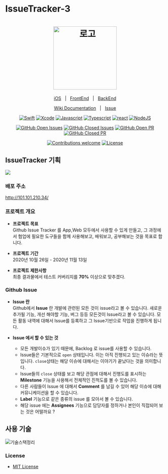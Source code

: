# IssueTracker-3

<h1 align="center">
  <img src="https://simpleicons.org/icons/github.svg" width=200 alt="로고" />
</h1>

<div align="center">

[iOS](https://github.com/boostcamp-2020/IssueTracker-3/tree/master/iOS)&nbsp;&nbsp;&nbsp;|&nbsp;&nbsp;&nbsp;[FrontEnd](https://github.com/boostcamp-2020/IssueTracker-3/tree/master/FE)&nbsp;&nbsp;&nbsp;|&nbsp;&nbsp;&nbsp;[BackEnd](https://github.com/boostcamp-2020/IssueTracker-3/tree/master/BE)

[Wiki Documentation](https://github.com/boostcamp-2020/IssueTracker-3/wiki)&nbsp;&nbsp;&nbsp;|&nbsp;&nbsp;&nbsp;[Issue](https://github.com/boostcamp-2020/IssueTracker-3/issues)

[![Swift](https://img.shields.io/badge/swift-v5.1-orange?logo=swift)](https://developer.apple.com/kr/swift/)
[![Xcode](https://img.shields.io/badge/xcode-v12.1-blue?logo=xcode)](https://developer.apple.com/kr/xcode/)
[![Javascript](https://img.shields.io/badge/javascript-ES6+-yellow?logo=javascript)](https://github.com/airbnb/javascript)
[![Typescript](https://img.shields.io/badge/typescript-v4.0.3-white?logo=typescript)](https://www.typescriptlang.org/)
[![react](https://img.shields.io/badge/react-0.0-9cf?logo=react)](https://reactjs.org/)
[![NodeJS](https://img.shields.io/badge/node.js-v12.18.3-green?logo=node.js)](https://nodejs.org/ko/)

[![GitHub Open Issues](https://img.shields.io/github/issues-raw/boostcamp-2020/IssueTracker-3?color=green)](https://github.com/boostcamp-2020/IssueTracker-3/issues)
[![GitHub Closed Issues](https://img.shields.io/github/issues-closed-raw/boostcamp-2020/IssueTracker-3?color=red)](https://github.com/boostcamp-2020/IssueTracker-3/issues?q=is%3Aissue+is%3Aclosed)
[![GitHub Open PR](https://img.shields.io/github/issues-pr-raw/boostcamp-2020/IssueTracker-3?color=green)](https://github.com/boostcamp-2020/IssueTracker-3/pulls)
[![GitHub Closed PR](https://img.shields.io/github/issues-pr-closed-raw/boostcamp-2020/IssueTracker-3?color=red)](https://github.com/boostcamp-2020/IssueTracker-3/pulls?q=is%3Apr+is%3Aclosed)


[![Contributions welcome](https://img.shields.io/badge/contributions-welcome-orange.svg)](https://github.com/boostcamp-2020/IssueTracker-3)
[![License](https://img.shields.io/badge/license-MIT-blue.svg)](https://opensource.org/licenses/MIT)

</div>

## IssueTracker 기획

![](https://i.imgur.com/TqgxK4b.jpg)
### 배포 주소 
http://101.101.210.34/

### 프로젝트 개요
- **프로젝트 목표**<br>
Github Issue Tracker 를 App,Web 모두에서 사용할 수 있게 만들고, 그 과정에서 협업에 필요한 도구들을 함께 사용해보고, 배워보고, 공부해보는 것을 목표로 합니다. 

- **프로젝트 기간**<br>
2020년 10월 26일 - 2020년 11월 13일

- **프로젝트 제한사항**<br>
최종 결과물에서 테스트 커버리지를 **70%** 이상으로 맞추겠다.

### Github Issue
- **Issue 란** <br>
Github에서 **Issue** 란 개발에 관련된 모든 것이 issue라고 볼 수 있습니다. 새로운 추가될 기능, 개선 해야할 기능, 버그 등등 모든것이 Issue라고 볼 수 있습니다. 모든 활동 내역에 대해서 Issue를 등록하고 그 Issue기반으로 작업을 진행하게 됩니다. 

- **Issue 에서 할 수 있는 것**
    - 모든 개발이슈가 있기 때문에, Backlog 로 issue를 사용할 수 있습니다.
    - Issue들은 기본적으로 `open` 상태입니다. 이는 아직 진행되고 있는 이슈라는 뜻입니다. `close`상태는 해당 이슈에 대해서는 이야기가 끝났다는 것을 의미합니다.
    - Issue들의 `close` 상태를 보고 해당 관점에 대해서 진행도를 표시하는 **Milestone** 기능을 사용해서 전체적인 진척도를 볼 수 있습니다.
    - 다른 사람들이 Issue 에 대해서 **Comment** 를 남길 수 있어 해당 이슈에 대해 커뮤니케이션을 할 수 있습니다.
    - **Label** 기능으로 같은 종류의 issue 를 모아서 볼 수 있습니다.
    - 해당 issue 에는 **Assignees** 기능으로 담당자를 정하거나 본인이 직접되어 보는 것은 어떨까요 ?


## 사용 기술
![기술스택정리](https://user-images.githubusercontent.com/28282793/97660930-4e99bb80-1ab6-11eb-820f-91326dd7a6bd.png)


### License

- [MIT License](https://github.com/boostcamp-2020/IssueTracker-3/blob/master/LICENSE)
